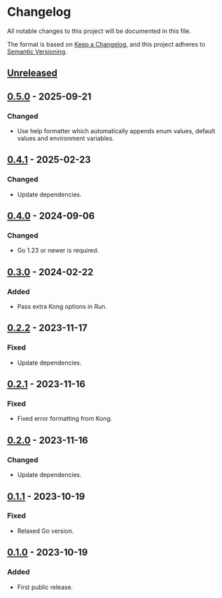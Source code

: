 # Changelog

All notable changes to this project will be documented in this file.

The format is based on [Keep a Changelog](https://keepachangelog.com/en/1.0.0/),
and this project adheres to [Semantic Versioning](https://semver.org/spec/v2.0.0.html).

## [Unreleased]

## [0.5.0] - 2025-09-21

### Changed

- Use help formatter which automatically appends enum values, default values and environment variables.

## [0.4.1] - 2025-02-23

### Changed

- Update dependencies.

## [0.4.0] - 2024-09-06

### Changed

- Go 1.23 or newer is required.

## [0.3.0] - 2024-02-22

### Added

- Pass extra Kong options in Run.

## [0.2.2] - 2023-11-17

### Fixed

- Update dependencies.

## [0.2.1] - 2023-11-16

### Fixed

- Fixed error formatting from Kong.

## [0.2.0] - 2023-11-16

### Changed

- Update dependencies.

## [0.1.1] - 2023-10-19

### Fixed

- Relaxed Go version.

## [0.1.0] - 2023-10-19

### Added

- First public release.

[unreleased]: https://gitlab.com/tozd/go/cli/-/compare/v0.5.0...main
[0.5.0]: https://gitlab.com/tozd/go/cli/-/compare/v0.4.1...v0.5.0
[0.4.1]: https://gitlab.com/tozd/go/cli/-/compare/v0.4.0...v0.4.1
[0.4.0]: https://gitlab.com/tozd/go/cli/-/compare/v0.3.0...v0.4.0
[0.3.0]: https://gitlab.com/tozd/go/cli/-/compare/v0.2.2...v0.3.0
[0.2.2]: https://gitlab.com/tozd/go/cli/-/compare/v0.2.1...v0.2.2
[0.2.1]: https://gitlab.com/tozd/go/cli/-/compare/v0.2.0...v0.2.1
[0.2.0]: https://gitlab.com/tozd/go/cli/-/compare/v0.1.1...v0.2.0
[0.1.1]: https://gitlab.com/tozd/go/cli/-/compare/v0.1.0...v0.1.1
[0.1.0]: https://gitlab.com/tozd/go/cli/-/tags/v0.1.0

<!-- markdownlint-disable-file MD024 -->
